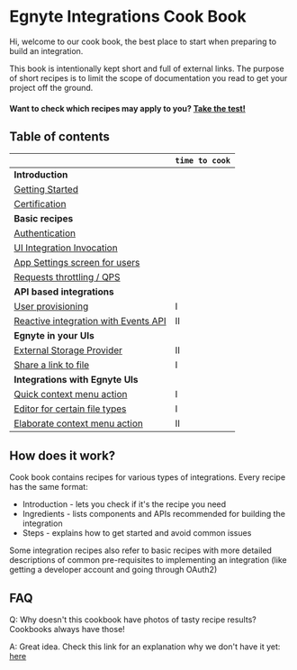 # Egnyte Integrations Cook Book

Hi, welcome to our cook book, the best place to start when preparing to build an integration.

This book is intentionally kept short and full of external links.
The purpose of short recipes is to limit the scope of documentation you read to get your project off the ground.

#### Want to check which recipes may apply to you? [Take the test!](test.md)

## Table of contents

|  | `time to cook` |
| --- | --- |
|**Introduction**|
|[Getting Started](getting-started.md)|
|[Certification](certification.md)|
|**Basic recipes**|
|[Authentication](auth.md)|
|[UI Integration Invocation](ui-framework.md)|
|[App Settings screen for users](app-settings.md)|
|[Requests throttling / QPS](throttling.md)|
|**API based integrations**|
|[User provisioning](user-provisioning.md)|I|
|[Reactive integration with Events API](events-app.md)|II|
|**Egnyte in your UIs**|
|[External Storage Provider](external-storage.md)|II|
|[Share a link to file](share-link.md)|I|
|**Integrations with Egnyte UIs**|
|[Quick context menu action](context-menu.md)|I|
|[Editor for certain file types](editor.md)|I|
|[Elaborate context menu action](elaborate-uint.md)|II|


## How does it work?

Cook book contains recipes for various types of integrations. Every recipe has the same format:
- Introduction - lets you check if it's the recipe you need
- Ingredients - lists components and APIs recommended for building the integration
- Steps - explains how to get started and avoid common issues

Some integration recipes also refer to basic recipes with more detailed descriptions of common pre-requisites to implementing an integration (like getting a developer account and going through OAuth2)

## FAQ

Q: Why doesn't this cookbook have photos of tasty recipe results? Cookbooks always have those!

A: Great idea. Check this link for an explanation why we don't have it yet: [here](TBD.md)
